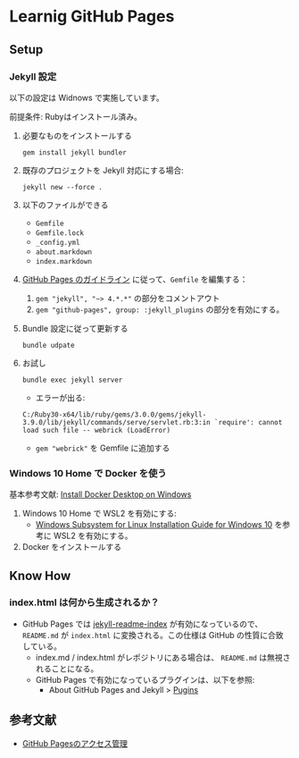 # Learnig GitHub Pages

## Setup

### Jekyll 設定

以下の設定は Widnows で実施しています。

前提条件: Rubyはインストール済み。

1. 必要なものをインストールする

    ```
    gem install jekyll bundler
    ```

1. 既存のプロジェクトを Jekyll 対応にする場合:

    ```
    jekyll new --force .
    ```

1. 以下のファイルができる

    * `Gemfile`
    * `Gemfile.lock`
    * `_config.yml`
    * `about.markdown`
    * `index.markdown`

1. [GitHub Pages のガイドライン]() に従って、`Gemfile` を編集する：

    1. `gem "jekyll", "~> 4.*.*"` の部分をコメントアウト
    1. `gem "github-pages", group: :jekyll_plugins` の部分を有効にする。

1. Bundle 設定に従って更新する

    ```
    bundle udpate
    ```

1. お試し

    ```
    bundle exec jekyll server
    ```

    * エラーが出る:

    ```
    C:/Ruby30-x64/lib/ruby/gems/3.0.0/gems/jekyll-3.9.0/lib/jekyll/commands/serve/servlet.rb:3:in `require': cannot load such file -- webrick (LoadError)
    ```

    * `gem "webrick"` を Gemfile に追加する


### Windows 10 Home で Docker を使う

基本参考文献: [Install Docker Desktop on Windows](https://docs.docker.com/docker-for-windows/install/)

1. Windows 10 Home で WSL2 を有効にする:
    * [Windows Subsystem for Linux Installation Guide for Windows 10](https://docs.microsoft.com/en-us/windows/wsl/install-win10) を参考に WSL2 を有効にする。
1. Docker をインストールする

## Know How

### index.html は何から生成されるか？

* GitHub Pages では [jekyll-readme-index](https://github.com/benbalter/jekyll-readme-index) が有効になっているので、`README.md` が `index.html` に変換される。この仕様は GitHub の性質に合致している。
    * index.md / index.html がレポジトリにある場合は、 `README.md` は無視されることになる。
    * GitHub Pages で有効になっているプラグインは、以下を参照:
        * About GitHub Pages and Jekyll > [Pugins](https://docs.github.com/pages/setting-up-a-github-pages-site-with-jekyll/about-github-pages-and-jekyll#plugins)


## 参考文献

* [GitHub Pagesのアクセス管理](https://github.blog/jp/2021-01-25-access-control-for-github-page/)
